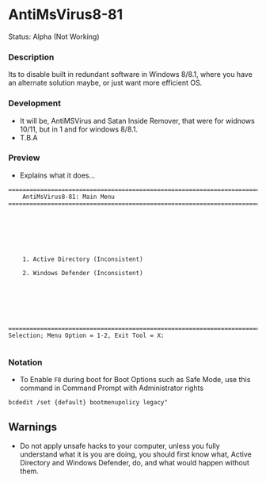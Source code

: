 # AntiMsVirus8-81
Status: Alpha (Not Working)

### Description
Its to disable built in redundant software in Windows 8/8.1, where you have an alternate solution maybe, or just want more efficient OS.

### Development
- It will be, AntiMSVirus and Satan Inside Remover, that were for widnows 10/11, but in 1 and for windows 8/8.1.
- T.B.A

### Preview
- Explains what it does...
```
===============================================================================
    AntiMsVirus8-81: Main Menu
===============================================================================







    1. Active Directory (Inconsistent)

    2. Windows Defender (Inconsistent)







===============================================================================
Selection; Menu Option = 1-2, Exit Tool = X:


```

### Notation
- To Enable `F8` during boot for Boot Options such as Safe Mode, use this command in Command Prompt with Administrator rights
```
bcdedit /set {default} bootmenupolicy legacy"
```
## Warnings
- Do not apply unsafe hacks to your computer, unless you fully understand what it is you are doing, you should first know what, Active Directory and Windows Defender, do, and what would happen without them.
